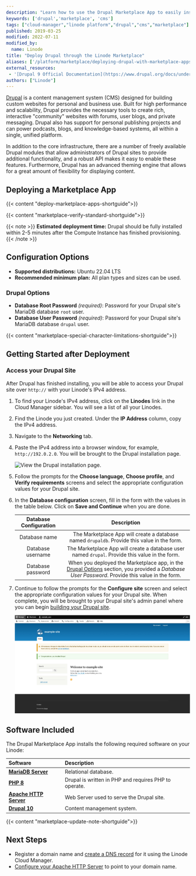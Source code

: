 ```yaml
---
description: "Learn how to use the Drupal Marketplace App to easily install the popular open source content management system."
keywords: ['drupal','marketplace', 'cms']
tags: ["cloud-manager","linode platform","drupal","cms","marketplace"]
published: 2019-03-25
modified: 2022-07-11
modified_by:
  name: Linode
title: "Deploy Drupal through the Linode Marketplace"
aliases: ['/platform/marketplace/deploying-drupal-with-marketplace-apps/','/platform/marketplace/how-to-deploy-drupal-with-marketplace-apps/', '/platform/one-click/deploying-drupal-with-one-click-apps/','/guides/deploying-drupal-with-one-click-apps/','/platform/one-click/how-to-deploy-drupal-with-one-click-apps/','/guides/how-to-deploy-drupal-with-one-click-apps/','/guides/how-to-deploy-drupal-with-marketplace-apps/','/guides/drupal-marketplace-app/']
external_resources:
 - '[Drupal 9 Official Documentation](https://www.drupal.org/docs/understanding-drupal)'
authors: ["Linode"]
---
```


[Drupal](https://www.drupal.org/) is a content management system (CMS) designed for building custom websites for personal and business use. Built for high performance and scalability, Drupal provides the necessary tools to create rich, interactive "community" websites with forums, user blogs, and private messaging. Drupal also has support for personal publishing projects and can power podcasts, blogs, and knowledge-based systems, all within a single, unified platform.

In addition to the core infrastructure, there are a number of freely available Drupal modules that allow administrators of Drupal sites to provide additional functionality, and a robust API makes it easy to enable these features. Furthermore, Drupal has an advanced theming engine that allows for a great amount of flexibility for displaying content.

## Deploying a Marketplace App

{{< content "deploy-marketplace-apps-shortguide">}}

{{< content "marketplace-verify-standard-shortguide">}}

{{< note >}}
**Estimated deployment time:** Drupal should be fully installed within 2-5 minutes after the Compute Instance has finished provisioning.
{{< /note >}}

## Configuration Options

- **Supported distributions:** Ubuntu 22.04 LTS
- **Recommended minimum plan:** All plan types and sizes can be used.

### Drupal Options

- **Database Root Password** *(required)*: Password for your Drupal site's MariaDB database `root` user.
- **Database User Password** *(required)*: Password for your Drupal site's MariaDB database `drupal` user.

{{< content "marketplace-special-character-limitations-shortguide">}}

## Getting Started after Deployment

### Access your Drupal Site

After Drupal has finished installing, you will be able to access your Drupal site over `http://` with your Linode's IPv4 address.

1. To find your Linode's IPv4 address, click on the **Linodes** link in the Cloud Manager sidebar. You will see a list of all your Linodes.

1. Find the Linode you just created. Under the **IP Address** column, copy the IPv4 address.

1. Navigate to the **Networking** tab.

1. Paste the IPv4 address into a browser window, for example, `http://192.0.2.0`. You will be brought to the Drupal installation page.

    ![View the Drupal installation page.](drupal-installation-page.png)

1. Follow the prompts for the **Choose language**, **Choose profile**, and **Verify requirements** screens and select the appropriate configuration values for your Drupal site.

1. In the **Database configuration** screen, fill in the form with the values in the table below. Click on **Save and Continue** when you are done.

    | **Database Configuration** | **Description** |
    |:--------:|:---------:|
    | Database name | The Marketplace App will create a database named `drupaldb`. Provide this value in the form. |
    | Database username | The Marketplace App will create a database user named `drupal`. Provide this value in the form. |
    | Database password | When you deployed the Marketplace app, in the [Drupal Options](##drupal-options) section, you provided a *Database User Password*. Provide this value in the form. |

1. Continue to follow the prompts for the **Configure site** screen and select the appropriate configuration values for your Drupal site. When complete, you will be brought to your Drupal site's admin panel where you can begin [building your Drupal site](https://www.drupal.org/documentation/build).

    ![You will be brought to your Drupal site's admin panel where you can begin building your Drupal site.](drupal-admin-panel.png)

## Software Included

The Drupal Marketplace App installs the following required software on your Linode:

| **Software** | **Description** |
|:--------------|:------------|
| [**MariaDB Server**](https://mariadb.org/) | Relational database. |
| [**PHP 8**](https://www.php.net) | Drupal is written in PHP and requires PHP to operate. |
| [**Apache HTTP Server**](https://httpd.apache.org) | Web Server used to serve the Drupal site. |
| [**Drupal 10**](https://www.drupal.org/about/10) | Content management system. |

{{< content "marketplace-update-note-shortguide">}}

## Next Steps

- Register a domain name and [create a DNS record](/docs/products/networking/dns-manager/) for it using the Linode Cloud Manager.
- [Configure your Apache HTTP Server](/docs/guides/how-to-install-a-lamp-stack-on-debian-10/#configure-name-based-virtual-hosts) to point to your domain name.
